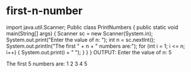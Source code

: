 # first-n-number
import java.util.Scanner;
Public class PrintNumbers {
public static void main(String[] args) {
Scanner sc = new Scanner(System.in);
System.out.print(&quot;Enter the value of n: &quot;);
int n = sc.nextInt();
System.out.println(&quot;The first &quot; + n + &quot; numbers are:&quot;);
for (int i = 1; i &lt;= n; i++) {
System.out.print(i + &quot; &quot;);
}
}
}
OUTPUT:
Enter the value of n: 5

The first 5 numbers are:
1 2 3 4 5
